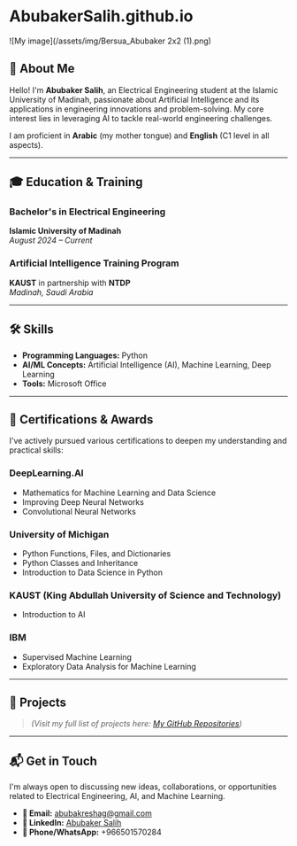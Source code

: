# AbubakerSalih.github.io
![My image](/assets/img/Bersua_Abubaker 2x2 (1).png)
## 👋 About Me

Hello! I'm **Abubaker Salih**, an Electrical Engineering student at the Islamic University of Madinah, passionate about Artificial Intelligence and its applications in engineering innovations and problem-solving. My core interest lies in leveraging AI to tackle real-world engineering challenges.

I am proficient in **Arabic** (my mother tongue) and **English** (C1 level in all aspects).

---

## 🎓 Education & Training

### Bachelor's in Electrical Engineering  
**Islamic University of Madinah**  
_August 2024 – Current_

### Artificial Intelligence Training Program  
**KAUST** in partnership with **NTDP**  
_Madinah, Saudi Arabia_

---

## 🛠️ Skills

- **Programming Languages:** Python  
- **AI/ML Concepts:** Artificial Intelligence (AI), Machine Learning, Deep Learning  
- **Tools:** Microsoft Office  

---

## 📜 Certifications & Awards

I've actively pursued various certifications to deepen my understanding and practical skills:

### DeepLearning.AI
- Mathematics for Machine Learning and Data Science  
- Improving Deep Neural Networks  
- Convolutional Neural Networks  

### University of Michigan
- Python Functions, Files, and Dictionaries  
- Python Classes and Inheritance  
- Introduction to Data Science in Python  

### KAUST (King Abdullah University of Science and Technology)
- Introduction to AI

### IBM
- Supervised Machine Learning  
- Exploratory Data Analysis for Machine Learning

---

## 🚀 Projects

> *(Visit my full list of projects here: [My GitHub Repositories](https://github.com/AbubakerSalih?tab=repositories))*



---

## 📬 Get in Touch

I'm always open to discussing new ideas, collaborations, or opportunities related to Electrical Engineering, AI, and Machine Learning.

- **📧 Email:** abubakreshag@gmail.com  
- **🔗 LinkedIn:** [Abubaker Salih](https://www.linkedin.com/in/abubakreshag-95bb41256)  
- **📱 Phone/WhatsApp:** +966501570284  



